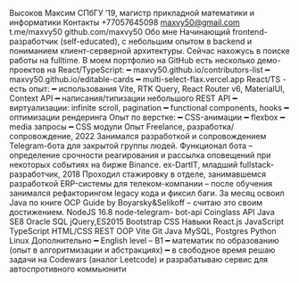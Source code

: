 Высоков Максим
СПбГУ ’19, магистр прикладной математики и информатики
Контакты
+77057645098
maxvy50@gmail.com
t.me/maxvy50
github.com/maxvy50
Обо мне
Начинающий frontend-разработчик (self-educated), с небольшим опытом в backend и
пониманием клиент-серверной архитектуры. Сейчас нахожусь в поиске работы на fulltime.
В моем портфолио на GitHub есть несколько демо-проектов на React/TypeScript:
━ maxvy50.github.io/contributors-list
━ maxvy50.github.io/editable-cards
━ multi-select-flax.vercel.app
React/TS - есть опыт:
━ использования Vite, RTK Query, React Router v6,
MaterialUI, Context API
━ написания/типизации небольшого REST API
━ виртуализации: infinite scroll, pagination
━ functional components, hooks
━ оптимизации рендеринга
Опыт по верстке:
━ CSS-анимации
━ flexbox
━ media запросы
━ CSS модули
Опыт
Freelance, разработка/сопровождение, 2022
Занимался разработкой и сопровождением Telegram-бота для закрытой
группы людей. Функционал бота – определение срочности реагирования и
рассылка оповещений при некоторых событиях на бирже Binance.
ex-DartIT, младший fullstack-разработчик, 2018
Проходил стажировку в отделе, занимавшемся разработкой ERP-системы
для телеком-компании – после обучения занимался рефакторингом legacy
кода и фиксил баги. За месяц освоил Java по книге OCP Guide by
Boyarsky&Selikoff – считаю это своим достижением.
NodeJS 16.8
node-telegram-
bot-api
Coinglass API
Java SE8
Oracle SQL
jQuery,ES2015
Bootstrap CSS
Навыки
React.js
JavaScript
TypeScript
HTML/CSS
REST
OOP
Vite
Git
Java
MySQL, Postgres
Python
Linux
Дополнительно
━ English level – B1
━ математик по образованию (опыт в алгоритмизации и абстракциях)
━ в свободное время решаю задачи на Codewars (аналог Leetcode) и разрабатываю сервис
для автоспротивного коммьюнити